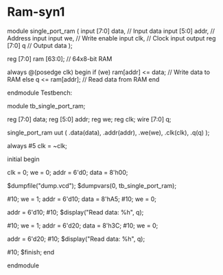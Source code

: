 # Ram-syn1
module single_port_ram (
    input [7:0] data,          // Input data
    input [5:0] addr,          // Address input
    input we,                  // Write enable
    input clk,                 // Clock input
    output reg [7:0] q        // Output data
);

   reg [7:0] ram [63:0];      // 64x8-bit RAM

  always @(posedge clk) begin
        if (we)
            ram[addr] <= data; // Write data to RAM
        else
            q <= ram[addr];   // Read data from RAM
    end

endmodule
 Testbench:



module tb_single_port_ram;

  reg [7:0] data;
    reg [5:0] addr;
    reg we;
    reg clk;
    wire [7:0] q;

   
   single_port_ram uut (
        .data(data),
        .addr(addr),
        .we(we),
        .clk(clk),
        .q(q)
    );

   
   always #5 clk = ~clk;

   initial begin
        
   clk = 0;
        we = 0;
        addr = 6'd0;
        data = 8'h00;

        
  $dumpfile("dump.vcd");
  $dumpvars(0, tb_single_port_ram);

        
   #10;
   we = 1;
   addr = 6'd10;
   data = 8'hA5;
    #10;
    we = 0;

        
  addr = 6'd10;
        #10;
        $display("Read data: %h", q);

   #10;
        we = 1;
        addr = 6'd20;
        data = 8'h3C;
        #10;
        we = 0;

        
   addr = 6'd20;
        #10;
        $display("Read data: %h", q);

        
  #10;
        $finish;
    end

endmodule
